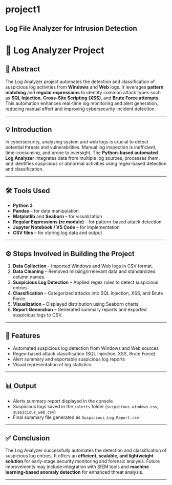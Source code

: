 # project1
Log File Analyzer for Intrusion Detection
---

# 🧾 Log Analyzer Project

## 📌 Abstract

The Log Analyzer project automates the detection and classification of suspicious log activities from **Windows** and **Web** logs.
It leverages **pattern matching** and **regular expressions** to identify common attack types such as **SQL Injection**, **Cross-Site Scripting (XSS)**, and **Brute Force attempts**.
This automation enhances real-time log monitoring and alert generation, reducing manual effort and improving cybersecurity incident detection.

---

## 💡 Introduction

In cybersecurity, analyzing system and web logs is crucial to detect potential threats and vulnerabilities.
Manual log inspection is inefficient, time-consuming, and prone to oversight.
The **Python-based automated Log Analyzer** integrates data from multiple log sources, processes them, and identifies suspicious or abnormal activities using regex-based detection and classification.

---

## 🛠️ Tools Used

* **Python 3**
* **Pandas** – for data manipulation
* **Matplotlib** and **Seaborn** – for visualization
* **Regular Expressions (re module)** – for pattern-based attack detection
* **Jupyter Notebook / VS Code** – for implementation
* **CSV files** – for storing log data and output

---

## ⚙️ Steps Involved in Building the Project

1. **Data Collection** – Imported Windows and Web logs in CSV format.
2. **Data Cleaning** – Removed missing/irrelevant data and standardized column names.
3. **Suspicious Log Detection** – Applied regex rules to detect suspicious entries.
4. **Classification** – Categorized attacks into SQL Injection, XSS, and Brute Force.
5. **Visualization** – Displayed distribution using Seaborn charts.
6. **Report Generation** – Generated summary reports and exported suspicious logs to CSV.

---

## 🧩 Features

* Automated suspicious log detection from Windows and Web sources
* Regex-based attack classification (SQL Injection, XSS, Brute Force)
* Alert summary and exportable suspicious log reports
* Visual representation of log statistics

---

## 📊 Output

* Alerts summary report displayed in the console
* Suspicious logs saved in the `/alerts` folder (`suspicious_windows.csv`, `suspicious_web.csv`)
* Final summary file generated as `Suspicious_Log_Report.csv`

---

## ✅ Conclusion

The Log Analyzer successfully automates the detection and classification of suspicious log entries.
It offers an **efficient, scalable, and lightweight solution** for early-stage security monitoring and forensic analysis.
Future improvements may include integration with SIEM tools and **machine learning-based anomaly detection** for enhanced threat analysis.

---
